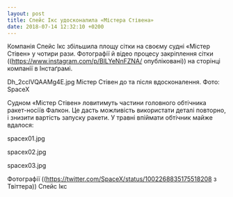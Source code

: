 ```yaml
---
layout: post
title: Спейс Ікс удосконалила «Містера Стівена»
date: 2018-07-14 12:32:10 +0200
---
```


Компанія Спейс Ікс збільшила площу сітки на своєму судні «Містер Стівен» у чотири рази. Фотографії й відео процесу закріплення сітки ((https://www.instagram.com/p/BlLYeNnFZNA/ опубліковані)) на сторінці компанії в Інстаґрамі. 

Dh_2cclVQAAMg4E.jpg
Містер Стівен до та після вдосконалення. Фото: SpaceX

Судном «Містер Стівен» ловитимуть частини головного обтічника ракет-носіїв Фалкон. Це дасть можливість використати деталі повторно, і знизити вартість запуску ракети. У травні впіймати обтічник майже вдалося: 

spacex01.jpg

spacex02.jpg

spacex03.jpg

Фотографії ((https://twitter.com/SpaceX/status/1002268835175518208 з Твіттера)) Спейс Ікс